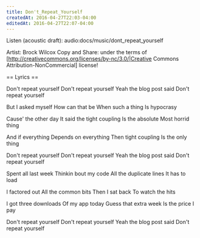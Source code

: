 ```yaml
---
title: Don't_Repeat_Yourself
createdAt: 2016-04-27T22:03-04:00
editedAt: 2016-04-27T22:07-04:00
---
```


Listen (acoustic draft): audio:docs/music/dont_repeat_yourself

Artist: Brock Wilcox
Copy and Share: under the terms of [http://creativecommons.org/licenses/by-nc/3.0/|Creative Commons Attribution-NonCommercial] license!

== Lyrics ==

Don't repeat yourself
Don't repeat yourself
Yeah the blog post said
Don't repeat yourself

But I asked myself
How can that be
When such a thing
Is hypocrasy

Cause' the other day
It said the tight coupling
Is the absolute
Most horrid thing

And if everything
Depends on everything
Then tight coupling
Is the only thing

Don't repeat yourself
Don't repeat yourself
Yeah the blog post said
Don't repeat yourself

Spent all last week
Thinkin bout my code
All the duplicate lines
It has to load

I factored out
All the common bits
Then I sat back
To watch the hits

I got three downloads
Of my app today
Guess that extra week
Is the price I pay

Don't repeat yourself
Don't repeat yourself
Yeah the blog post said
Don't repeat yourself



